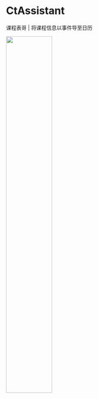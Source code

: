 # CtAssistant
课程表哥  |  将课程信息以事件导至日历

<img src="https://img-blog.csdn.net/2018052516475038?watermark/2/text/aHR0cHM6Ly9ibG9nLmNzZG4ubmV0L3FxXzM3Mjk5MjQ5/font/5a6L5L2T/fontsize/400/fill/I0JBQkFCMA==/dissolve/70" width = "50%" />
